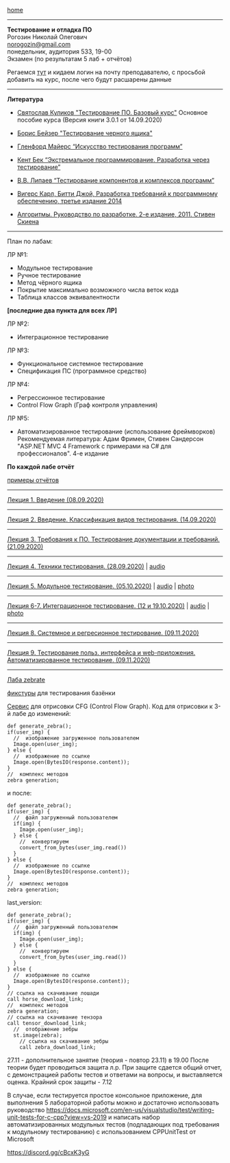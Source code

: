 [home](https://github.com/dKosarevsky/iu7/blob/master/2020_2021_5sem.md)
____________________________________
**Тестирование и отладка ПО** \
Рогозин Николай Олегович \
norogozin@gmail.com \
понедельник, аудитория 533, 19-00 \
Экзамен (по результатам 5 лаб + отчëтов)

Регаемся [тут](https://networking-labs.ru) и кидаем логин на почту преподавателю, с просьбой добавить на курс, после чего будут расшарены данные
____________________________________
**Литература**

* [Святослав Куликов "Тестирование ПО. Базовый курс"](https://drive.google.com/file/d/1aKEbSjcMXy64Bn7ERSTtMbNW9aSHts5_/view?usp=sharing) Основное пособие курса (Версия книги 3.0.1 от 14.09.2020)

* [Борис Бейзер "Тестирование черного ящика"](https://t.me/progbook/529)

* [Гленфорд Майерс “Искусство тестирования программ”](https://t.me/progbook/530)

* [Кент Бек “Экстремальное программирование. Разработка через тестирование”](https://t.me/progbook/353)
 
* [В.В. Липаев “Тестирование компонентов и комплексов программ”](https://www.ispras.ru/lipaev/books/Testing%20of%20components%20and%20systems%20software.pdf)

* [Вигерс Карл, Битти Джой, Разработка требований к программному обеспечению, третье издание 2014](https://drive.google.com/file/d/1QVz6f5MwM5To7lOfjPlos7Upp7nR9XMV/view?usp=sharing)

* [Алгоритмы. Руководство по разработке. 2-е издание, 2011. Стивен Скиена](https://drive.google.com/file/d/1QST3NybDwrrV8dHIY74cFzKfPts0CQhZ/view?usp=sharing)

____________________________________
План по лабам:

ЛР №1:
* Модульное тестирование
* Ручное тестирование
* Метод чёрного ящика
* Покрытие максимально возможного числа веток кода
* Таблица классов эквивалентности

**[последние два пункта для всех ЛР]**

ЛР №2:
* Интеграционное тестирование

ЛР №3:
* Функциональное системное тестирование
* Спецификация ПС (программное средство)

ЛР №4:
* Регрессионное тестирование
* Control Flow Graph (Граф контроля управления)

ЛР №5:
* Автоматизированное тестирование (использование фреймворков)
Рекомендуемая литература: Адам Фримен, Стивен Сандерсон "ASP.NET MVC 4 Framework с примерами на C# для профессионалов". 4-е издание


**По каждой лабе отчёт**

[примеры отчëтов](https://drive.google.com/folderview?id=18i40trnqhWeI-9_d8qQIuGmInX7iKd5f)

____________________________________

[Лекция 1. Введение (08.09.2020)](https://drive.google.com/file/d/1-pMKyrxKTTLofEffDx6PoXvwXECZby1N/view?usp=sharing)
____________________________________

[Лекция 2. Введение. Классификация видов тестирования. (14.09.2020)](https://drive.google.com/file/d/18cLNMmhsQ6fCxbWoreu_CZy_KO60Xkic/view?usp=sharing)
____________________________________

[Лекция 3. Требования к ПО. Тестирование документации и требований. (21.09.2020)](https://drive.google.com/file/d/1wBldO40Rh1e-V9BR2McLtSgB0CyTGoXM/view?usp=sharing)
____________________________________

[Лекция 4. Техники тестирования. (28.09.2020)](https://drive.google.com/file/d/1D-DFHT82Loa6cJSzy17EYUoU_OtYZeq8/view?usp=sharing) | [audio](https://drive.google.com/drive/folders/1RekFZfeuajk7gNvyHAR6rSigM033o1qF?usp=sharing)
____________________________________

[Лекция 5. Модульное тестирование. (05.10.2020)](https://drive.google.com/file/d/1kTVlcA73TDJHM9Mh8FuaTrRQTVJCFoup/view?usp=sharing) | [audio](https://drive.google.com/drive/folders/11ngSoIteME78-oTaD_ujpYJGJrsAkkXO?usp=sharing) | [photo](https://drive.google.com/drive/folders/1lgU7g5CspAllpdu2v8-ri8Jfz7_R7Tvm?usp=sharing)
____________________________________

[Лекция 6-7. Интеграционное тестирование. (12 и 19.10.2020)](https://drive.google.com/file/d/1JcfzPhxwmwWCKy_kqri9eKNWoiLCPC6S/view?usp=sharing) | [audio](https://drive.google.com/file/d/1zN698MQXnfbvJbO1cop7Yh9jX0DNHl7o/view?usp=sharing) | [photo](https://drive.google.com/file/d/1iSft5A-ang56okmeDQAYuqVUdq5S5S_M/view?usp=sharing)
____________________________________

[Лекция 8. Системное и регресионное тестирование. (09.11.2020)](https://drive.google.com/file/d/10G80kY88QkTejT4VC7u5YaY8u0xZ3peP/view?usp=sharing)
____________________________________

[Лекция 9. Тестирование польз. интерфейса и web-приложения. Автоматизированное тестирование. (09.11.2020)](https://drive.google.com/file/d/1RivtU8Z_V5z3ycdAxU6XThIDMsEB9FhK/view?usp=sharing)
____________________________________


[Лаба zebrate](https://github.com/dKosarevsky/zebrate)

[фикстуры](https://github.com/ClearcodeHQ/pytest-postgresql) для тестирования базёнки

[Сервис](https://app.code2flow.com/) для отрисовки CFG (Control Flow Graph).
Код для отрисовки к 3-й лабе до изменений:
```
def generate_zebra();
if(user_img) {
  //  изображение загруженное пользователем
  Image.open(user_img);
} else {
  //  изображение по ссылке
  Image.open(BytesIO(response.content));
}
//  комплекс методов
zebra generation;
```
и после:
```
def generate_zebra();
if(user_img) {
  //  файл загруженный пользователем
  if(img) {
    Image.open(user_img);
  } else {
    //  конвертируем
    convert_from_bytes(user_img.read())
  }
} else {
  //  изображение по ссылке
  Image.open(BytesIO(response.content));
}
//  комплекс методов
zebra generation;
```
last_version:
```
def generate_zebra();
if(user_img) {
  //  файл загруженный пользователем
  if(img) {
    Image.open(user_img);
  } else {
    //  конвертируем
    convert_from_bytes(user_img.read())
  }
} else {
  //  изображение по ссылке
  Image.open(BytesIO(response.content));
}
// cсылка на скачивание лошади
call horse_download_link;
//  комплекс методов
zebra generation;
// cсылка на скачивание тензора
call tensor_download_link;
  //  отображение зебры
  st.image(zebra);
    // cсылка на скачивание зебры
    call zebra_download_link;
```


27.11 - дополнительное занятие (теория - повтор 23.11) в 19.00
После теории будет проводиться защита л.р.
При защите сдается общий отчет, с демонстрацией работы тестов и ответами на вопросы, и выставляется оценка.
Крайний срок защиты - 7.12

В случае, если тестируется простое консольное приложение, для выполнения 5 лабораторной работы можно и достаточно использовать руководство
https://docs.microsoft.com/en-us/visualstudio/test/writing-unit-tests-for-c-cpp?view=vs-2019
и написать набор автоматизированных модульных тестов (подпадающих под требования к модульному тестированию)  с использованием CPPUnitTest от Microsoft

https://discord.gg/cBcxK3yG
